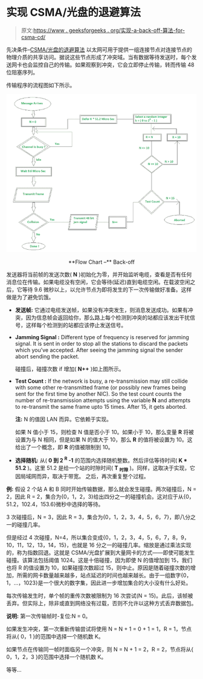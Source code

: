 # 实现 CSMA/光盘的退避算法

> 原文:[https://www . geeksforgeeks . org/实现-a-back-off-算法-for-csma-cd/](https://www.geeksforgeeks.org/implementation-of-a-back-off-algorithm-for-csma-cd/)

先决条件–[CSMA/光盘的退避算法](https://www.geeksforgeeks.org/back-off-algorithm-csmacd/)
以太网可用于提供一组连接节点对连接节点的物理介质的共享访问。据说这些节点形成了冲突域。当有数据等待发送时，每个发送网卡也会监控自己的传输。如果观察到冲突，它会立即停止传输，转而传输 48 位阻塞序列。

传输程序的流程图如下所示。

![](img/236378ff54207f829cf99ae12c2611be.png)

<center>**Flow Chart –** Back-off</center>

发送器将当前帧的发送次数( **N** )初始化为零，并开始监听电缆，查看是否有任何消息位在传输。如果电缆没有空闲，它会等待(延迟)直到电缆空闲。在载波空闲之后，它等待 9.6 微秒以上，以允许节点为即将发生的下一次传输做好准备。这样做是为了避免饥饿。

*   **发送帧:**
    它通过电缆发送帧，如果没有冲突发生，则消息发送成功。如果有冲突，因为信息帧会返回给你，那么路上每个检测到冲突的站都应该发出干扰信号，这样每个检测到的站都应该停止发送信号。
*   **Jamming Signal :**
    Different type of frequency is reserved for jamming signal. It is sent in order to stop all the stations to discard the packets which you’ve accepted. After seeing the jamming signal the sender abort sending the packet.

    碰撞后，碰撞次数 if 增加( **N++** )如上图所示。

*   **Test Count :**
    If the network is busy, a re-transmission may still collide with some other re-transmitted frame (or possibly new frames being sent for the first time by another NIC). So the test count counts the number of re-transmission attempts using the variable **N** and attempts to re-transmit the same frame upto 15 times. After 15, it gets aborted.

    **注:**
    N 的值因 LAN 而异。它依赖于实现。

    如果 N 值小于 15，则检查 N 值是否小于 10。如果小于 10，那么变量 **R** 将被设置为与 N 相同，但是如果 N 的值大于 10，那么 **R** 的值将被设置为 10。这给出了一个概念，即 **R** 的值被限制到 10。

*   **选择随机:**
    从( **0 到 2 <sup>R</sup> -1** 的范围内选择随机整数。然后评估等待时间( **K * 51.2** )。这里 51.2 是给一个站的时隙时间( **T <sub>时隙</sub>** )。同样，这取决于实现，它因局域网而异，取决于带宽。
    之后，再次重复整个过程。

**例:**
假设 2 个站 A 和 B 同时开始传输数据，那么就会发生碰撞。两次碰撞后，N = 2，因此 R = 2，集合为{0，1，2，3}给出四分之一的碰撞机会。这对应于从{0，51.2，102.4，153.6}微秒中选择的等待。

3 次碰撞后，N = 3，因此 R = 3，集合为{0，1，2，3，4，5，6，7}，即八分之一的碰撞几率。

但是经过 4 次碰撞，N=4，所以集合变成{0，1，2，3，4，5，6，7，8，9，10，11，12，13，14，15}，也就是 16 分之一的碰撞几率。缩放是通过乘法实现的，称为指数回退。这就是 CSMA/光盘扩展到大量网卡的方式——即使可能发生碰撞。该算法包括阈值 1024。这是十倍碰撞，因为即使 N 的值增加到 15，我们也将 R 的值设置为 10，如果碰撞次数超过 15，则中止。原因是随着碰撞次数的增加，所需的网卡数量越来越多，站点延迟的时间也越来越长。由于一组数字{0，1，…，1023}是一个很大的数字集，因此进一步增加集合的大小没有什么好处。

每次传输发生时，单个帧的重传次数被限制为 16 次尝试(N = 15)。此后，该帧被丢弃。但实际上，除非或直到网络没有过载，否则不允许以这种方式丢弃数据包。

**说明:**
第一次传输帧时-复位:N = 0。

如果发生冲突，第一次重新传输尝试将使用 N = N + 1 = 0 + 1 = 1，R = 1，节点将从{ 0，1 }的范围中选择一个随机数 K。

如果节点在传输同一帧时面临另一个冲突，则 N = N + 1 = 2，R = 2，节点将从{ 0，1，2，3 }的范围中选择一个随机数 K。

等等…